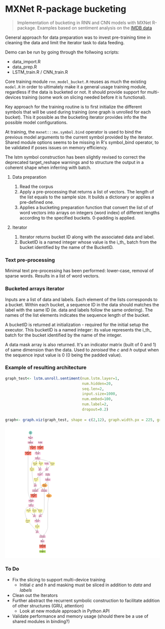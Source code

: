 MXNet R-package bucketing
================

> Implementation of bucketing in RNN and CNN models with MXNet R-package. Examples based on sentiment analysis on the [IMDB data](http://ai.stanford.edu/~amaas/data/sentiment/)

General approach for data preparation was to invest pre-training time in cleaning the data and limit the iterator task to data feeding.

Demo can be run by going through the follwoing scripts:
- data\_import.R
- data\_prep.R
- LSTM\_train.R / CNN\_train.R

Core training module `rnn_model_bucket.R` reuses as much the existing `model.R` in order to ultimately make it a general usage training module, regardless if the data is bucketed or not. It should provide support for multi-devices training (some work on slicing needed before it is functional).

Key approach for the training routine is to first initialize the different symbols that will be used during training (one graph is unrolled for each bucket). This it possible as the bucketing iterator provides info the the possible model configurations.

At training, the `mxnet:::mx.symbol.bind` operator is used to bind the previous model arguments to the current symbol provided by the iterator. Shared module options seems to be missing in R's symbol\_bind operator, to be validated if poses issues on memory efficiency.

The lstm symbol construction has been slightly revised to correct the deprecated target\_reshape warnings and to structure the output in a coherent shape when inferring with batch.

1.  Data preparation
    1.  Read the corpus
    2.  Apply a pre-processing that returns a list of vectors. The length of the list equals to the sample size. It builds a dictionary or applies a pre-defined one.
    3.  Applies a bucketing preparation function that convert the list of of word vectors into arrays on integers (word index) of different lengths according to the specified buckets. 0-padding is applied.

2.  Iterator
    1.  Iterator returns bucket ID along with the associated data and label.
    2.  BucketID is a named integer whose value is the i\_th\_ batch from the bucket identified by the name of the BucketID.

### Text pre-processing

Minimal text pre-processing has been performed: lower-case, removal of sparse words. Results in a list of word vectors.

### Bucketed arrays iterator

Inputs are a list of data and labels. Each element of the lists corresponds to a bucket. Within each bucket, a sequence ID in the data should matches the label with the same ID (ie. data and labels follow the same ordering). The names of the list elements indicates the sequence length of the bucket.

A bucketID is returned at initialization - required for the initial setup the executor. This bucketID is a named integer: its value represents the i\_th\_ batch for the bucket identified by the name of the integer.

A data mask array is also returned. It's an indicator matrix (built of 0 and 1) of same dimension than the data. Used to *zeroised* the *c* and *h* output when the sequence input value is 0 (0 being the padded value).

### Example of resulting architecture

``` r
graph_test<- lstm.unroll.sentiment(num.lstm.layer=1,
                                   num.hidden=20,
                                   seq.len=2,
                                   input.size=1000,
                                   num.embed=100,
                                   num.label=2,
                                   dropout=0.2)

graph<- graph.viz(graph_test, shape = c(2,12), graph.width.px = 225, graph.height.px = 450)
```

![](lstm_demo.png)

### To Do

-   Fix the slicing to support multi-device training
    -   Initial *c* and *h* and masking must be sliced in addition to *data* and *labels*
-   Clean out the Iterators
-   Further abstract the recurrent symbolic construction to facilitate addition of other structures (GRU, attention)
    -   Look at new module approach in Python API
-   Validate performance and memory usage (should there be a use of shared modules in binding?)
